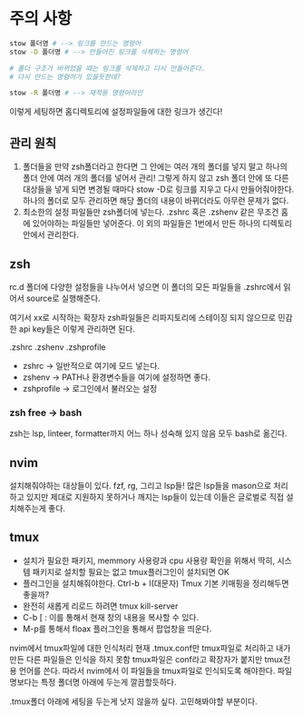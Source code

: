 
# 주의 사항

```bash
stow 폴더명 # --> 링크를 만드는 명령어
stow -D 폴더명 # --> 만들어진 링크를 삭제하는 명령어

# 폴더 구조가 바뀌었을 때는 링크를 삭제하고 다시 만들어준다.
# 다시 만드는 명령어가 있을듯한데?

stow -R 폴더명 # --> 재적용 명령어라인
```

이렇게 세팅하면 홈디렉토리에 설정파일들에 대한 링크가 생긴다!

## 관리 원칙

1. 폴더들을 만약 zsh폴더라고 한다면
    그 안에는 여러 개의 폴더를 넣지 말고
    하나의 폴더 안에 여러 개의 폴더를 넣어서 관리!
    그렇게 하지 않고 zsh 폴더 안에 또 다른 대상들을 넣게 되면
    변경될 때마다 stow -D로 링크를 지우고 다시 만들어줘야한다.
    하나의 폴더로 모두 관리하면 해당 폴더의 내용이 바뀌더라도
    아무런 문제가 없다.
2. 최소한의 설정 파일들만 zsh폴더에 넣는다.
    .zshrc 혹은 .zshenv 같은 무조건 홈에 있어야하는 파일들만 넣어준다.
    이 외의 파일들은 1번에서 만든 하나의 디렉토리 안에서 관리한다.


## zsh

rc.d 폴더에 다양한 설정들을 나누어서 넣으면
이 폴더의 모든 파일들을 .zshrc에서 읽어서 source로 실행해준다.

여기서 xx로 시작하는 확장자 zsh파일들은 리파지토리에 스테이징 되지 않으므로
민감한 api key들은 이렇게 관리하면 된다.

.zshrc .zshenv .zshprofile

- zshrc -> 일반적으로 여기에 모드 넣는다.
- zshenv -> PATH나 환경변수들을 여기에 설정하면 좋다.
- zshprofile -> 로그인에서 불러오는 설정

### zsh free -> bash

zsh는 lsp, linteer, formatter까지 어느 하나 성숙해 있지 않음
모두 bash로 옮긴다.


## nvim

설치해줘야하는 대상들이 있다.
fzf, rg, 그리고 lsp들!
많은 lsp들을 mason으로 처리하고 있지만
제대로 지원하지 못하거나 깨지는 lsp들이 있는데
이들은 글로벌로 직접 설치해주는게 좋다.

## tmux

- 설치가 필요한 패키지, memmory 사용량과 cpu 사용량 확인을 위해서
    딱히, 시스템 패키지로 설치할 필요는 없고 tmux플러그인이 설치되면 OK
- 플러그인을 설치해줘야한다. Ctrl-b + I(대문자)
    Tmux 기본 키매핑을 정리해두면 좋을까?
- 완전히 새롭게 리로드 하려면 tmux kill-server
- C-b [ : 이를 통해서 현재 창의 내용을 복사할 수 있다.
- M-p를 통해서 floax 플러그인을 통해서 팝업창을 띄운다.

nvim에서 tmux파일에 대한 인식처리
현재 .tmux.conf만 tmux파일로 처리하고 내가 만든 다른 파일들은 인식을 하지 못함
tmux파일은 conf라고 확장자가 붙지만 tmux전용 언어를 쓴다.
따라서 nvim에서 이 파일들을 tmux파일로 인식되도록 해야한다.
파일명보다는 특정 폴더명 아래에 두는게 깔끔할듯하다.

.tmux폴더 아래에 세팅을 두는게 낫지 않을까 싶다.
고민해봐야할 부분이다.


